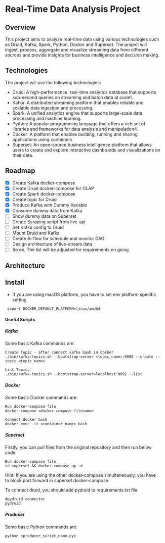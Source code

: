 # Real-Time Data Analysis Project
## Overview
This project aims to analyze real-time data using various technologies such as Druid, Kafka, Spark, Python, Docker and Superset. The project will ingest, process, aggregate and visualize streaming data from different sources and provide insights for business intelligence and decision making.
## Technologies
The project will use the following technologies:
- Druid: A high-performance, real-time analytics database that supports sub-second queries on streaming and batch data at scale1.
- Kafka: A distributed streaming platform that enables reliable and scalable data ingestion and processing.
- Spark: A unified analytics engine that supports large-scale data processing and machine learning.
- Python: A popular programming language that offers a rich set of libraries and frameworks for data analysis and manipulation4.
- Docker: A platform that enables building, running and sharing applications using containers.
- Superset: An open-source business intelligence platform that allows users to create and explore interactive dashboards and visualizations on their data.

## Roadmap 

- [x] Create Kafka docker-compose 
- [x] Create Druid docker-compose for OLAP
- [x] Create Spark docker-compose
- [x] Create topic for Druid
- [x] Produce Kafka with Dummy Variable
- [x] Consume dummy data from Kafka
- [ ] Show dummy data on Superset
- [ ] Create Scraping script from live-api
- [ ] Set Kafka config to Druid
- [ ] Mount Druid and Kafka
- [ ] Create Airflow for schedule and monitor DAG
- [ ] Design architecture of live-stream data
- [ ] So on, The list will be adjusted for requirements on going

## Architecture

## Install

* If you are using macOS platform, you have to set env platform specific setting
```
 export DOCKER_DEFAULT_PLATFORM=linux/amd64  
```


#### Useful Scripts 

##### Kafka

Some basic Kafka commands are:
```
Create Topic - after connect kafka bash in docker
./bin/kafka-topics.sh --bootstrap-server <topic_name>:9092 --create --topic <topic_name>

List Topics 
./bin/kafka-topics.sh --bootstrap-server=localhost:9092 --list
```

##### Docker
Some basic Docker commands are:
```
Run docker-compose file
docker-compose <docker-compose-filename>
```

```
Connect docker bash 
docker exec -it <container_name> bash
```

##### Superset

Firstly, you can pull files from the original repository and then run below code

```
Run docker-compose file
cd superset && docker-compose up -d 
```
Hint: If you are using the other docker-compose simultaneously, you have to block port forward in superset docker-compose.

To connect druid, you should add pydruid to requirements.txt file 
```
#pydruid connector
pydruid
```

##### Producer
Some basic Python commands are:
```
python <producer_script_name.py>
```

